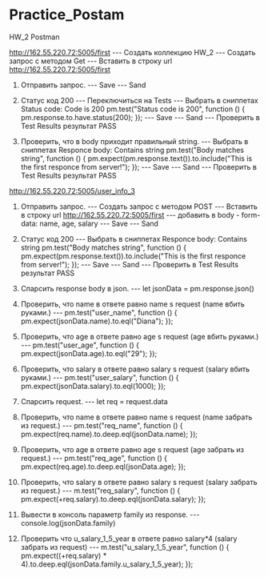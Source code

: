 # Practice_Postam

HW_2 Postman

http://162.55.220.72:5005/first
--- Создать коллекцию HW_2 
--- Создать запрос с методом Get
--- Вставить в строку url http://162.55.220.72:5005/first

1. Отправить запрос.
--- Save
--- Sand

2. Статус код 200
--- Переключиться на Tests
--- Выбрать в сниппетах Status code: Code is 200
pm.test("Status code is 200", function () {
    pm.response.to.have.status(200);
});
--- Save
--- Sand
--- Проверить в Test Results результат PASS

3. Проверить, что в body приходит правильный string.
--- Выбрать в сниппетах Responce body: Contains string
pm.test("Body matches string", function () {
    pm.expect(pm.response.text()).to.include("This is the first responce from server!");
});
--- Save
--- Sand
--- Проверить в Test Results результат PASS


http://162.55.220.72:5005/user_info_3
1. Отправить запрос.
--- Создать запрос с методом POST
--- Вставить в строку url http://162.55.220.72:5005/first
--- добавить в body - form-data: name, age, salary
--- Save
--- Sand

2. Статус код 200
--- Выбрать в сниппетах Responce body: Contains string
pm.test("Body matches string", function () {
    pm.expect(pm.response.text()).to.include("This is the first responce from server!");
});
--- Save
--- Sand
--- Проверить в Test Results результат PASS

3. Спарсить response body в json.
--- let jsonData = pm.response.json()

4. Проверить, что name в ответе равно name s request (name вбить руками.)
--- pm.test("user_name", function () {
    pm.expect(jsonData.name).to.eql("Diana");
});

5. Проверить, что age в ответе равно age s request (age вбить руками.)
--- pm.test("user_age", function () {
    pm.expect(jsonData.age).to.eql("29");
});

6. Проверить, что salary в ответе равно salary s request (salary вбить руками.)
--- pm.test("user_salary", function () {
    pm.expect(jsonData.salary).to.eql(1000);
});

7. Спарсить request.
--- let req = request.data

8. Проверить, что name в ответе равно name s request (name забрать из request.)
--- pm.test("req_name", function () {
    pm.expect(req.name).to.deep.eql(jsonData.name);
});

9. Проверить, что age в ответе равно age s request (age забрать из request.)
--- pm.test("req_age", function () {
    pm.expect(req.age).to.deep.eql(jsonData.age);
});

10. Проверить, что salary в ответе равно salary s request (salary забрать из request.)
--- m.test("req_salary", function () {
    pm.expect(+req.salary).to.deep.eql(jsonData.salary);
});

11. Вывести в консоль параметр family из response.
--- console.log(jsonData.family)

12. Проверить что u_salary_1_5_year в ответе равно salary*4 (salary забрать из request)
--- m.test("u_salary_1_5_year", function () {
    pm.expect((+req.salary) * 4).to.deep.eql(jsonData.family.u_salary_1_5_year);
});
